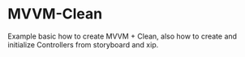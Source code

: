 # MVVM-Clean
Example basic how to create MVVM + Clean, also how to create and initialize Controllers  from storyboard and xip. 
